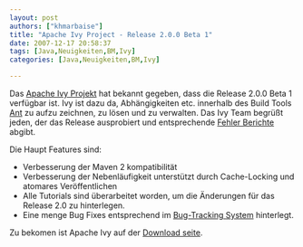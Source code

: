 ```yaml
---
layout: post
authors: ["khmarbaise"]
title: "Apache Ivy Project - Release 2.0.0 Beta 1"
date: 2007-12-17 20:58:37
tags: [Java,Neuigkeiten,BM,Ivy]
categories: [Java,Neuigkeiten,BM,Ivy]

---
```

Das [Apache Ivy Projekt](http://ant.apache.org/ivy/ "Apache Ivy Projekt") hat bekannt gegeben, dass die Release 2.0.0 Beta 1 verfügbar ist. 
Ivy ist dazu da, Abhängigkeiten etc. innerhalb des Build Tools [Ant](http://ant.apache.org "Ant") zu aufzu zeichnen, zu lösen und zu verwalten. 
Das Ivy Team begrüßt jeden, der das Release ausprobiert und entsprechende [Fehler Berichte](https://issues.apache.org/jira/browse/IVY "Fehler Berichte") abgibt.

Die Haupt Features sind:
+ Verbesserung der Maven 2 kompatibilität
+ Verbesserung der Nebenläufigkeit unterstützt durch Cache-Locking und atomares Veröffentlichen
+ Alle Tutorials sind überarbeitet worden, um die Änderungen für das Release 2.0 zu hinterlegen.
+ Eine menge Bug Fixes entsprechend im [Bug-Tracking System](https://issues.apache.org/jira/browse/IVY) hinterlegt.

Zu bekomen ist Apache Ivy auf der [Download seite](http://ant.apache.org/ivy/download.cgi "Download seite").

